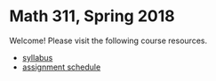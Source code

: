 # Math 311, Spring 2018

Welcome! Please visit the following course resources.

* [syllabus](syll.md)  
* [assignment schedule](hw.md)